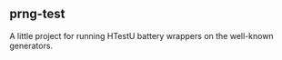 prng-test
---------

A little project for running HTestU battery wrappers on the well-known generators.

